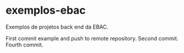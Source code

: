 # exemplos-ebac
Exemplos de projetos back end da EBAC.


First commit example and push to remote repository.
Second commit.
Fourth commit.
